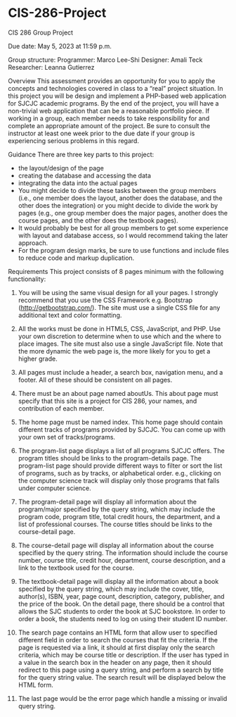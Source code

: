 # CIS-286-Project

CIS 286 Group Project

Due date: May 5, 2023 at 11:59 p.m.

Group structure:
Programmer: Marco Lee-Shi
Designer: Amali Teck
Researcher: Leanna Gutierrez


Overview
This assessment provides an opportunity for you to apply the concepts and technologies
covered in class to a “real” project situation. In this project you will be design and implement a
PHP-based web application for SJCJC academic programs. By the end of the project, you will
have a non-trivial web application that can be a reasonable portfolio piece.
If working in a group, each member needs to take responsibility for and complete an
appropriate amount of the project. Be sure to consult the instructor at least one week prior to
the due date if your group is experiencing serious problems in this regard.


Guidance
There are three key parts to this project:
- the layout/design of the page
- creating the database and accessing the data
- integrating the data into the actual pages
- You might decide to divide these tasks between the group members (i.e., one member does the
layout, another does the database, and the other does the integration) or you might decide to
divide the work by pages (e.g., one group member does the major pages, another does the
course pages, and the other does the textbook pages).
- It would probably be best for all group members to get some experience with layout and
database access, so I would recommend taking the later approach.
- For the program design marks, be sure to use functions and include files to reduce code and
markup duplication.


Requirements
This project consists of 8 pages minimum with the following functionality:
1. You will be using the same visual design for all your pages. I strongly recommend that you
use the CSS Framework e.g. Bootstrap (http://getbootstrap.com/). The site must use a
single CSS file for any additional text and color formatting.

2. All the works must be done in HTML5, CSS, JavaScript, and PHP. Use your own discretion to
determine when to use which and the where to place images. The site must also use a
single JavaScript file. Note that the more dynamic the web page is, the more likely for you
to get a higher grade.

3. All pages must include a header, a search box, navigation menu, and a footer. All of these
should be consistent on all pages.

4. There must be an about page named aboutUs. This about page must specify that this site is
a project for CIS 286, your names, and contribution of each member.

5. The home page must be named index. This home page should contain different tracks of
programs provided by SJCJC. You can come up with your own set of tracks/programs.

6. The program-list page displays a list of all programs SJCJC offers. The program titles should
be links to the program-details page.
The program-list page should provide different ways to filter or sort the list of programs,
such as by tracks, or alphabetical order. e.g., clicking on the computer science track will
display only those programs that falls under computer science.

7. The program-detail page will display all information about the program/major specified by
the query string, which may include the program code, program title, total credit hours, the
department, and a list of professional courses. The course titles should be links to the
course-detail page.

8. The course-detail page will display all information about the course specified by the query
string. The information should include the course number, course title, credit hour,
department, course description, and a link to the textbook used for the course.

9. The textbook-detail page will display all the information about a book specified by the
query string, which may include the cover, title, author(s), ISBN, year, page count,
description, category, publisher, and the price of the book. On the detail page, there should
be a control that allows the SJC students to order the book at SJC bookstore. In order to
order a book, the students need to log on using their student ID number.

10. The search page contains an HTML form that allow user to specified different field in order
to search the courses that fit the criteria. If the page is requested via a link, it should at first
display only the search criteria, which may be course title or description. If the user has
typed in a value in the search box in the header on any page, then it should redirect to this
page using a query string, and perform a search by title for the query string value. The
search result will be displayed below the HTML form.

11. The last page would be the error page which handle a missing or invalid query string.
